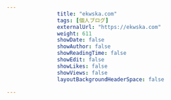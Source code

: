 ---
                title: "ekwska.com"
                tags: [個人ブログ]
                externalUrl: "https://ekwska.com"
                weight: 611
                showDate: false
                showAuthor: false
                showReadingTime: false
                showEdit: false
                showLikes: false
                showViews: false
                layoutBackgroundHeaderSpace: false
                ---

